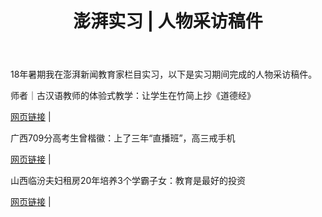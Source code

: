﻿---
layout: post
title: 澎湃实习 | 人物采访稿件
---
18年暑期我在澎湃新闻教育家栏目实习，以下是实习期间完成的人物采访稿件。

<!--more-->

师者｜古汉语教师的体验式教学：让学生在竹简上抄《道德经》

[网页链接](https://www.thepaper.cn/newsDetail_forward_2224745) |

广西709分高考生曾楷徽：上了三年“直播班”，高三戒手机

[网页链接](https://www.thepaper.cn/newsDetail_forward_2252122) |

山西临汾夫妇租房20年培养3个学霸子女：教育是最好的投资

[网页链接](https://www.thepaper.cn/newsDetail_forward_2356601) |